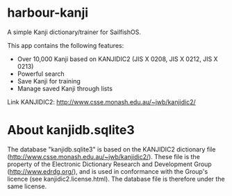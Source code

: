 harbour-kanji
=============

A simple Kanji dictionary/trainer for SailfishOS.

This app contains the following features:
   * Over 10,000 Kanji based on KANJIDIC2 (JIS X 0208, JIS X 0212, JIS X 0213)
   * Powerful search
   * Save Kanji for training
   * Manage saved Kanji through lists

Link KANJIDIC2: http://www.csse.monash.edu.au/~jwb/kanjidic2/

About kanjidb.sqlite3
=====================

The database "kanjidb.sqlite3" is based on the KANJIDIC2 dictionary file (http://www.csse.monash.edu.au/~jwb/kanjidic2/).
These file is the property of the Electronic Dictionary Research and Development Group (http://www.edrdg.org/), and is used in conformance with the Group's licence (see kanjidic2.license.html).
The database file is therefore under the same license.
